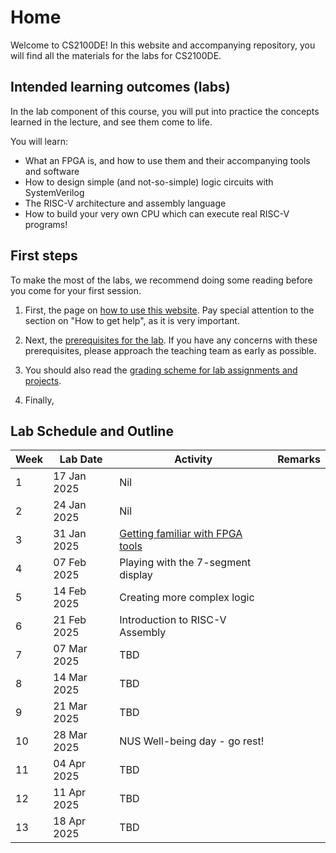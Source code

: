 <!-- # Welcome to MkDocs

For full documentation visit [mkdocs.org](https://www.mkdocs.org).

## Commands

* `mkdocs new [dir-name]` - Create a new project.
* `mkdocs serve` - Start the live-reloading docs server.
* `mkdocs build` - Build the documentation site.
* `mkdocs -h` - Print help message and exit.

## Project layout

    mkdocs.yml    # The configuration file.
    docs/
        index.md  # The documentation homepage.
        ...       # Other markdown pages, images and other files. -->

# Home

Welcome to CS2100DE! In this website and accompanying repository, you will find all the materials for the labs for CS2100DE. 

## Intended learning outcomes (labs)

In the lab component of this course, you will put into practice the concepts learned in the lecture, and see them come to life. 

You will learn:

* What an FPGA is, and how to use them and their accompanying tools and software 
* How to design simple (and not-so-simple) logic circuits with SystemVerilog
* The RISC-V architecture and assembly language
* How to build your very own CPU which can execute real RISC-V programs!

## First steps

To make the most of the labs, we recommend doing some reading before you come for your first session. 

1. First, the page on [how to use this website](howto.md). Pay special attention to the section on "How to get help", as it is very important. 

2. Next, the [prerequisites for the lab](prerequisites.md). If you have any concerns with these prerequisites, please approach the teaching team as early as possible. 

3. You should also read the [grading scheme for lab assignments and projects](grading.md). 

4. Finally, 

## Lab Schedule and Outline

| Week  | Lab Date      | Activity                                                      | Remarks   |
|-------|---------------|---------------------------------------------------------------|-----------|
| 1     | 17 Jan 2025   | Nil                                                           |           |    
| 2     | 24 Jan 2025   | Nil                                                           |           |
| 3     | 31 Jan 2025   | [Getting familiar with FPGA tools](manuals/01/lab_01.md)      |           |
| 4     | 07 Feb 2025   | Playing with the 7-segment display                            |           |
| 5     | 14 Feb 2025   | Creating more complex logic                                   |           |
| 6     | 21 Feb 2025   | Introduction to RISC-V Assembly                               |           |
| 7     | 07 Mar 2025   | TBD                                                           |           |
| 8     | 14 Mar 2025   | TBD                                                           |           |
| 9     | 21 Mar 2025   | TBD                                                           |           |
| 10    | 28 Mar 2025   | NUS Well-being day - go rest!                                 |           |
| 11    | 04 Apr 2025   | TBD                                                           |           |
| 12    | 11 Apr 2025   | TBD                                                           |           |
| 13    | 18 Apr 2025   | TBD                                                           |           |

